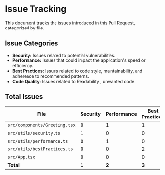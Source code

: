# Issue Tracking

This document tracks the issues introduced in this Pull Request, categorized by file.

## Issue Categories

- **Security:** Issues related to potential vulnerabilities.
- **Performance:** Issues that could impact the application's speed or efficiency.
- **Best Practices:** Issues related to code style, maintainability, and adherence to recommended patterns.
- **Code Quality**: Issues related to Readability , unwanted code.

## Total Issues

| File                          | Security | Performance | Best Practices | Code Quality | Total |
| ----------------------------- | -------- | ----------- | -------------- | ------------ | ----- |
| `src/components/Greeting.tsx` | 0        | 1           | 1              | 1            | 3     |
| `src/utils/security.ts`       | 1        | 0           | 0              | 0            | 1     |
| `src/utils/performance.ts`    | 0        | 1           | 0              | 0            | 1     |
| `src/utils/bestPractices.ts`  | 0        | 0           | 2              | 0            | 2     |
| `src/App.tsx`                 | 0        | 0           | 0              | 1            | 1     |
| **Total**                     | **1**    | **2**       | **3**          | **2**        | **8** |
